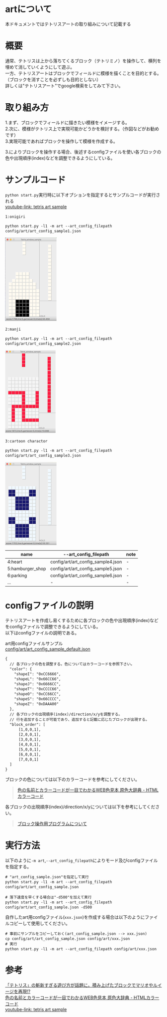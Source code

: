 # artについて

本ドキュメントではテトリスアートの取り組みについて記載する

# 概要

通常、テトリスは上から落ちてくるブロック（テトリミノ）を操作して、横列を埋めて消していくようにして遊ぶ。  
一方、テトリスアートはブロックでフィールドに模様を描くことを目的とする。（ブロックを消すことを必ずしも目的としない）  
詳しくは"テトリスアート"でgoogle検索をしてみて下さい。  

# 取り組み方

1.まず、ブロックでフィールドに描きたい模様をイメージする。  
2.次に、模様がテトリス上で実現可能かどうかを検討する。（作図などがお勧めです）  
3.実現可能であればブロックを操作して模様を作成する。
  
3.によりブロックを操作する場合、後述するconfigファイルを使い各ブロックの色や出現順序(index)などを調整できるようにしている。  

# サンプルコード

`python start.py`実行時に以下オプションを指定するとサンプルコードが実行される  
[youtube-link: tetris art sample](https://www.youtube.com/watch?v=Seh6g9_nL6o)  

`1:onigiri`

```
python start.py -l1 -m art --art_config_filepath config/art/art_config_sample1.json
```

![Screenshot](../pics/art_sample_onigiri.png)

`2:manji`

```
python start.py -l1 -m art --art_config_filepath config/art/art_config_sample2.json
```

![Screenshot](../pics/art_sample_manji.png)

`3:cartoon charactor`

```
python start.py -l1 -m art --art_config_filepath config/art/art_config_sample3.json
```

![Screenshot](../pics/art_sample_cartoon.png)

|  name  |  --art_config_filepath  |  note  |
| ---- | ---- | ---- |
|  4:heart  |  config/art/art_config_sample4.json  |  -  |
|  5:hamburger_shop  |  config/art/art_config_sample5.json  |  -  |
|  6:parking  |  config/art/art_config_sample6.json  |  -  |
|  ...  |  -  |  -  |

# configファイルの説明

テトリスアートを作成し易くするために各ブロックの色や出現順序(index)などをconfigファイルで調整できるようにしている。  
以下はconfigファイルの説明である。  

art用configファイルサンプル  
[config/art/art_config_sample_default.json](https://github.com/seigot/tetris/blob/master/config/art/art_config_sample_default.json)  

```
{
  // 各ブロックの色を調整する。色についてはカラーコードを参照下さい。
  "color": {
    "shapeI": "0xCC6666",
    "shapeL": "0x66CC66",
    "shapeJ": "0x6666CC",
    "shapeT": "0xCCCC66",
    "shapeO": "0xCC66CC",
    "shapeS": "0x66CCCC",
    "shapeZ": "0xDAAA00"
  },
  // 各ブロックの出現順序(index)/direction/x/yを調整する。
  // 行を追加することが可能であり、追加すると記載に応じたブロックが出現する。
  "block_order": [ 
      [1,0,0,1],
      [2,0,0,1],
      [3,0,0,1],
      [4,0,0,1],
      [5,0,0,1],
      [6,0,0,1],
      [7,0,0,1]
  ]
}
```

ブロックの色については以下のカラーコードを参考にしてください。  

> [色の名前とカラーコードが一目でわかるWEB色見本 原色大辞典 - HTMLカラーコード](https://www.colordic.org/)  

各ブロックの出現順序(index)/direction/x/yについては以下を参考にしてください。  

> [ブロック操作用プログラムについて](./block_controller.md)  

# 実行方法

以下のように`-m art`,`--art_config_filepath`によりモード及びconfigファイルを指定する。

```
# "art_config_sample.json"を指定して実行
python start.py -l1 -m art --art_config_filepath config/art/art_config_sample.json

# 落下速度を早くする場合は"-d500"を加えて実行
python start.py -l1 -m art --art_config_filepath config/art/art_config_sample.json -d500
```

自作したart用configファイル(`xxx.json`)を作成する場合は以下のようにファイルコピーして使用してください。  

```
# 事前にサンプルをコピーしておく(art_config_sample.json --> xxx.json)
cp config/art/art_config_sample.json config/art/xxx.json
# 実行
python start.py -l1 -m art --art_config_filepath config/art/xxx.json
```

# 参考
[「テトリス」の斬新すぎる遊び方が話題に。積み上げたブロックでマリオやルイージを再現!?](https://nlab.itmedia.co.jp/nl/articles/1109/13/news025.html)  
[色の名前とカラーコードが一目でわかるWEB色見本 原色大辞典 - HTMLカラーコード](https://www.colordic.org/)  
[youtube-link: tetris art sample](https://www.youtube.com/watch?v=Seh6g9_nL6o)  
